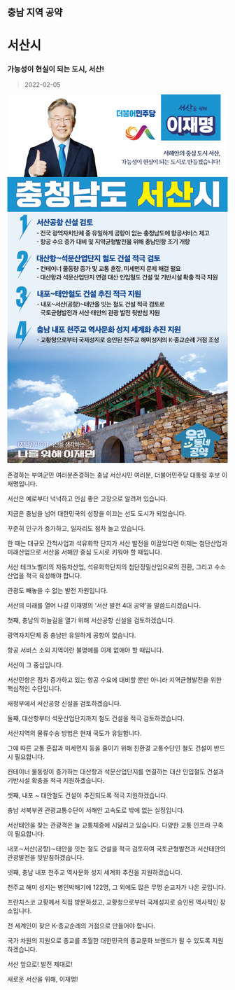 ## 충남 지역 공약

# 서산시

### 가능성이 현실이 되는 도시, 서산!
> 2022-02-05

![서산시 지역공약](./005_012_008.png)

존경하는 부여군민 여러분존경하는 충남 서산시민 여러분, 더불어민주당 대통령 후보 이재명입니다.

 

서산은 예로부터 넉넉하고 인심 좋은 고장으로 알려져 있습니다.

지금은 충남을 넘어 대한민국의 성장을 이끄는 선도 도시가 되었습니다.

 

꾸준히 인구가 증가하고, 일자리도 점차 늘고 있습니다. 

 

한 때는 대규모 간척사업과 석유화학 단지가 서산 발전을 이끌었다면 이제는 첨단산업과 미래산업으로 서산을 서해안 중심 도시로 키워야 할 때입니다. 

서산 테크노벨리의 자동차산업, 석유화학단지의 첨단정밀산업으로의 전환, 그리고 수소산업을 적극 육성해야 합니다. 

관광도 빼놓을 수 없는 발전 자원입니다.

 

서산의 미래를 열어 나갈 이재명의 ‘서산 발전 4대 공약’을 말씀드리겠습니다.

 

첫째, 충남의 하늘길을 열기 위해 서산공항 신설을 검토하겠습니다.

 

광역자치단체 중 충남만 유일하게 공항이 없습니다. 

항공 서비스 소외 지역이란 불명예를 이제 없애야 할 때입니다. 

서산이 그 중심입니다.

서산민항은 점차 증가하고 있는 항공 수요에 대비할 뿐만 아니라 지역균형발전을 위한 핵심적인 수단입니다. 

새정부에서 서산공항 신설을 검토하겠습니다.

 

둘째, 대산항부터 석문산업단지까지 철도 건설을 적극 검토하겠습니다.

 

서산지역의 물류수송 방법은 현재 국도가 유일합니다. 

그에 따른 교통 혼잡과 미세먼지 등을 줄이기 위해 친환경 교통수단인 철도 건설이 반드시 필요합니다. 

컨테이너 물동량이 증가하는 대산항과 석문산업단지를 연결하는 대산 인입철도 건설과 기반시설 확충을 적극 지원하겠습니다.

 

셋째, 내포 ~ 태안철도 건설이 추진되도록 적극 지원하겠습니다.

 

충남 서북부권 관광교통수단이 서해안 고속도로 밖에 없는 실정입니다. 

서산태안을 찾는 관광객은 늘 교통체증에 시달리고 있습니다. 다양한 교통 인프라 구축이 필요합니다. 

내포∼서산(공항)∼태안을 잇는 철도 건설을 적극 검토하여 국토균형발전과 서산태안의 관광발전을 뒷받침하겠습니다.

 

넷째, 충남 내포 천주교 역사문화 성지 세계화 추진을 지원하겠습니다.

 

천주교 해미 성지는 병인박해기에 122명, 그 외에도 많은 무명 순교자가 나온 곳입니다.  

프란치스코 교황께서 직접 방문하셨고, 교황청으로부터 국제성지로 승인된 역사적인 장소입니다. 

전 세계인이 찾은 K-종교순례의 거점으로 만들어야 합니다. 

국가 차원의 지원으로 종교를 초월한 대한민국의 종교문화 브랜드가 될 수 있도록 지원하겠습니다. 

 

 

서산 앞으로! 발전 제대로!

새로운 서산을 위해, 이재명!

						